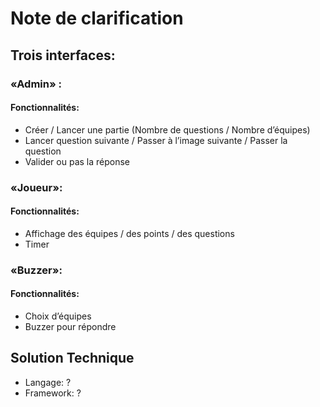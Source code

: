 # Note de clarification

## Trois interfaces:

### «Admin» :

#### Fonctionnalités:
- Créer / Lancer une partie (Nombre de questions / Nombre d’équipes)
- Lancer question suivante / Passer à l’image suivante / Passer la question
- Valider ou pas la réponse

### «Joueur»:

#### Fonctionnalités:
- Affichage des équipes / des points / des questions
- Timer

### «Buzzer»:

#### Fonctionnalités:

- Choix d’équipes
- Buzzer pour répondre

## Solution Technique

- Langage: ?
- Framework: ?
